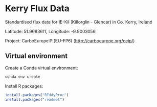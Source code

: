 # Kerry Flux Data

Standardised flux data for IE-Kil (Killorglin - Glencar) in Co. Kerry, Ireland

Latitude: 51.9683611, Longitude: -9.9003056

Project: CarboEuropeIP (EU-FP6) (<http://carboeurope.org/ceip/>)

## Virtual environment

Create a Conda virtual environment:

```sh
conda env create
```

Install R packages:

```r
install.packages("REddyProc")
install.packages("readmet")
```
